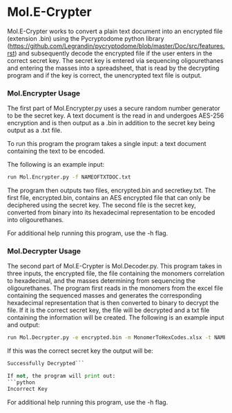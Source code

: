 # Mol.E-Crypter

Mol.E-Crypter works to convert a plain text document into an encrypted file (extension .bin) using the Pycryptodome python library (https://github.com/Legrandin/pycryptodome/blob/master/Doc/src/features.rst) and subsequently decode the encrypted file if the user enters in the correct secret key. The secret key is entered via sequencing oligourethanes and entering the masses into a spreadsheet, that is read by the decrypting program and if the key is correct, the unencrypted text file is output.

### Mol.Encrypter Usage
The first part of Mol.Encrypter.py uses a secure random number generator to be the secret key. A text document is the read in and undergoes AES-256 encryption and is then output as a .bin in addition to the secret key being output as a .txt file.   

To run this program the program takes a single input: a text document containing the text to be encoded.

The following is an example input:

```bash
run Mol.Encrypter.py -f NAMEOFTXTDOC.txt
```


The program then outputs two files, encrypted.bin and secretkey.txt. The first file, encrypted.bin, contains an AES encrypted file that can only be deciphered using the secret key. The second file is the secret key, converted from binary into its hexadecimal representation to be encoded into oligourethanes. 

For additional help running this program, use the -h flag.

### Mol.Decrypter Usage
The second part of Mol.E-Crypter is Mol.Decoder.py. This program takes in three inputs, the encrypted file, the file containing the monomers correlation to hexadecimal, and the masses determining from sequencing the oligourethanes.
The program first reads in the monomers from the excel file containing the sequenced masses and generates the corresponding hexadecimal representation that is then converted to binary to decrypt the file. If it is the correct secret key, the file will be decrypted and a txt file containing the information will be created.
The following is an example input and output:

```bash
run Mol.Decrypter.py -e encrypted.bin -m MonomerToHexCodes.xlsx -t NAMEOFDECRYPTEDMONOMERSFILE.xlsx
```

If this was the correct secret key the output will be:

```python
Successfully Decrypted```

If not, the program will print out:
```python
Incorrect Key
```

For additional help running this program, use the -h flag.
